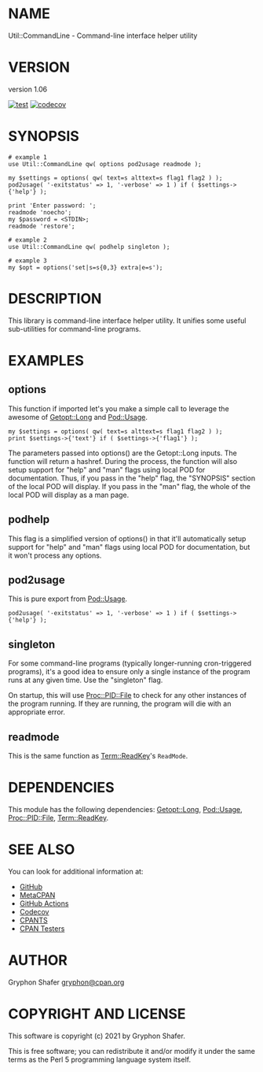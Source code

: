 # NAME

Util::CommandLine - Command-line interface helper utility

# VERSION

version 1.06

[![test](https://github.com/gryphonshafer/Util-CommandLine/workflows/test/badge.svg)](https://github.com/gryphonshafer/Util-CommandLine/actions?query=workflow%3Atest)
[![codecov](https://codecov.io/gh/gryphonshafer/Util-CommandLine/graph/badge.svg)](https://codecov.io/gh/gryphonshafer/Util-CommandLine)

# SYNOPSIS

    # example 1
    use Util::CommandLine qw( options pod2usage readmode );

    my $settings = options( qw( text=s alttext=s flag1 flag2 ) );
    pod2usage( '-exitstatus' => 1, '-verbose' => 1 ) if ( $settings->{'help'} );

    print 'Enter password: ';
    readmode 'noecho';
    my $password = <STDIN>;
    readmode 'restore';

    # example 2
    use Util::CommandLine qw( podhelp singleton );

    # example 3
    my $opt = options('set|s=s{0,3} extra|e=s');

# DESCRIPTION

This library is command-line interface helper utility. It unifies some useful
sub-utilities for command-line programs.

# EXAMPLES

## options

This function if imported let's you make a simple call to leverage the awesome
of [Getopt::Long](https://metacpan.org/pod/Getopt%3A%3ALong) and [Pod::Usage](https://metacpan.org/pod/Pod%3A%3AUsage).

    my $settings = options( qw( text=s alttext=s flag1 flag2 ) );
    print $settings->{'text'} if ( $settings->{'flag1'} );

The parameters passed into options() are the Getopt::Long inputs. The function
will return a hashref. During the process, the function will also setup support
for "help" and "man" flags using local POD for documentation. Thus, if you
pass in the "help" flag, the "SYNOPSIS" section of the local POD will display.
If you pass in the "man" flag, the whole of the local POD will display as a
man page.

## podhelp

This flag is a simplified version of options() in that it'll automatically
setup support for "help" and "man" flags using local POD for documentation, but
it won't process any options.

## pod2usage

This is pure export from [Pod::Usage](https://metacpan.org/pod/Pod%3A%3AUsage).

    pod2usage( '-exitstatus' => 1, '-verbose' => 1 ) if ( $settings->{'help'} );

## singleton

For some command-line programs (typically longer-running cron-triggered
programs), it's a good idea to ensure only a single instance of the program
runs at any given time. Use the "singleton" flag.

On startup, this will use [Proc::PID::File](https://metacpan.org/pod/Proc%3A%3APID%3A%3AFile) to check for any other instances of
the program running. If they are running, the program will die with an
appropriate error.

## readmode

This is the same function as [Term::ReadKey](https://metacpan.org/pod/Term%3A%3AReadKey)'s `ReadMode`.

# DEPENDENCIES

This module has the following dependencies:
[Getopt::Long](https://metacpan.org/pod/Getopt%3A%3ALong), [Pod::Usage](https://metacpan.org/pod/Pod%3A%3AUsage), [Proc::PID::File](https://metacpan.org/pod/Proc%3A%3APID%3A%3AFile), [Term::ReadKey](https://metacpan.org/pod/Term%3A%3AReadKey).

# SEE ALSO

You can look for additional information at:

- [GitHub](https://github.com/gryphonshafer/Util-CommandLine)
- [MetaCPAN](https://metacpan.org/pod/Util::CommandLine)
- [GitHub Actions](https://github.com/gryphonshafer/Util-CommandLine/actions)
- [Codecov](https://codecov.io/gh/gryphonshafer/Util-CommandLine)
- [CPANTS](http://cpants.cpanauthors.org/dist/Util-CommandLine)
- [CPAN Testers](http://www.cpantesters.org/distro/U/Util-CommandLine.html)

# AUTHOR

Gryphon Shafer <gryphon@cpan.org>

# COPYRIGHT AND LICENSE

This software is copyright (c) 2021 by Gryphon Shafer.

This is free software; you can redistribute it and/or modify it under
the same terms as the Perl 5 programming language system itself.
